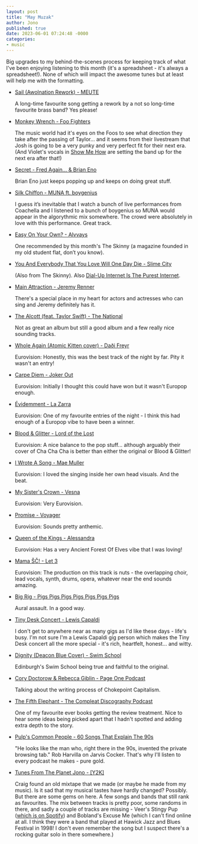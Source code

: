 ```yaml
---
layout: post
title: "May Muzak"
author: Jono
published: true
date: 2023-06-01 07:24:48 -0000
categories: 
- music
---
```


Big upgrades to my behind-the-scenes process for keeping track of what I've been enjoying listening to this month (it's a spreadsheet - it's always a spreadsheet!). None of which will impact the awesome tunes but at least will help me with the formatting.


* [Sail (Awolnation Rework) - MEUTE](https://www.youtube.com/watch?v=m4C58lmv1J4)

	 A long-time favourite song getting a rework by a not so long-time favourite brass band? Yes please!


* [Monkey Wrench - Foo Fighters](https://www.youtube.com/watch?v=7CFGZzqjwQE)

	 The music world had it's eyes on the Foos to see what direction they take after the passing of Taylor... and it seems from their livestream that Josh is going to be a very punky and very perfect fit for their next era. (And Violet's vocals in [Show Me How](https://www.youtube.com/watch?v=idib1kDvPyM) are setting the band up for the next era after that!)


* [Secret - Fred Again... & Brian Eno](https://www.youtube.com/watch?v=wq_k-62RpWs)

	 Brian Eno just keeps popping up and keeps on doing great stuff. 


* [Silk Chiffon - MUNA ft. boygenius](https://www.youtube.com/watch?v=RWJMmYcPTR4)

	 I guess it’s inevitable that I watch a bunch of live performances from Coachella and I listened to a bunch of boygenius so MUNA would appear in the algorythmic mix somewhere. The crowd were absolutely in love with this performance. Great track. 


* [Easy On Your Own? - Alvvays](https://www.youtube.com/watch?v=gE5RTfmE0Wc)

	 One recommended by this month's The Skinny (a magazine founded in my old student flat, don’t you know). 


* [You And Everybody That You Love Will One Day Die - Slime City](https://youtu.be/ADMXSWmJ6PM?t=520)

	 (Also from The Skinny). Also [Dial-Up Internet Is The Purest Internet](https://www.youtube.com/watch?v=Fh_0ESP1AKk).


* [Main Attraction - Jeremy Renner](https://www.youtube.com/watch?v=jL2DcWB994s)

	 There's a special place in my heart for actors and actresses who can sing and Jeremy definitely has it.


* [The Alcott (feat. Taylor Swift) - The National](https://www.youtube.com/watch?v=wCqoNu36y2o)

	 Not as great an album but still a good album and a few really nice sounding tracks. 


* [Whole Again (Atomic Kitten cover) - Daði Freyr](https://www.youtube.com/watch?v=SZMZAJjciTg)

	 Eurovision: Honestly, this was the best track of the night by far. Pity it wasn't an entry!


* [Carpe Diem - Joker Out](https://www.youtube.com/watch?v=zDBSIGITdY4)

	 Eurovision: Initially I thought this could have won but it wasn't Europop enough.


* [Évidemment - La Zarra](https://www.youtube.com/watch?v=YdWooN4U6rY)

	 Eurovision: One of my favourite entries of the night - I think this had enough of a Europop vibe to have been a winner.


* [Blood & Glitter - Lord of the Lost](https://www.youtube.com/watch?v=5I9CYu668jA)

	 Eurovision: A nice balance to the pop stuff... although arguably their cover of Cha Cha Cha is better than either the original or Blood & Glitter!


* [I Wrote A Song - Mae Muller](https://www.youtube.com/watch?v=rRaVGKk4k6k)

	 Eurovision: I loved the singing inside her own head visuals. And the beat.


* [My Sister's Crown - Vesna](https://www.youtube.com/watch?v=ag8qxpvTTy0)

	 Eurovision: Very Eurovision. 


* [Promise - Voyager](https://www.youtube.com/watch?v=agG7ShZGfJM)

	 Eurovision: Sounds pretty anthemic.


* [Queen of the Kings - Alessandra](https://www.youtube.com/watch?v=PUHSM_vTqTI)

	 Eurovision: Has a very Ancient Forest Of Elves vibe that I was loving!


* [Mama ŠČ! - Let 3](https://www.youtube.com/watch?v=JPiY1v3EfNc)

	 Eurovision: The production on this track is nuts - the overlapping choir, lead vocals, synth, drums, opera, whatever near the end sounds amazing.


* [Big Rig - Pigs Pigs Pigs Pigs Pigs Pigs Pigs](https://www.youtube.com/watch?v=ARgkOqLUJ98)

	 Aural assault. In a good way. 


* [Tiny Desk Concert - Lewis Capaldi](https://www.youtube.com/watch?v=e4WrRKSgGI0)

	 I don't get to anywhere near as many gigs as I'd like these days - life's busy. I'm not sure I'm a Lewis Capaldi gig person which makes the Tiny Desk concert all the more special - it's rich, heartfelt, honest... and witty. 


* [Dignity (Deacon Blue Cover) - Swim School](https://www.youtube.com/watch?v=VoNbqrqnGiE)

	 Edinburgh's Swim School being true and faithful to the original.  


* [Cory Doctorow & Rebecca Giblin - Page One Podcast](https://open.spotify.com/episode/40C8vYBqndm9YJeH73EDJy?si=00a67b90f0624440)

	 Talking about the writing process of Chokepoint Capitalism. 


* [The Fifth Elephant - The Compleat Discography Podcast](https://open.spotify.com/episode/6xVRmeq6ZDkvfJC2oj4rYh?si=66ddc3afef2d43a7)

	 One of my favourite ever books getting the review treatment. Nice to hear some ideas being picked apart that I hadn't spotted and adding extra depth to the story.


* [Pulp's Common People - 60 Songs That Explain The 90s](https://open.spotify.com/episode/54f6ZIUaIZy30mRiz6y7YT?si=c413df18751a47ed)

	 "He looks like the man who, right there in the 90s, invented the private browsing tab." Rob Harvilla on Jarvis Cocker. That's why I'll listen to every podcast he makes - pure gold.


* [Tunes From The Planet Jono - \[Y2K\]](https://www.youtube.com/playlist?list=PLc3-HN0QXHDoK9jvMLwySXhpNS-03qq9Q )

	 Craig found an old mixtape that we made (or maybe he made from my music). Is it sad that my musical tastes have hardly changed? Possibly. But there are some gems on here. A few songs and bands that still rank as favourites. The mix between tracks is pretty poor, some randoms in there, and sadly a couple of tracks are missing - Veer's Stingy Pup ([which is on Spotify](https://open.spotify.com/track/3grDHp0ZgEJuZ3Y871zR42?si=4fc195de148c4156)) and Bobland's Excuse Me (which I can't find online at all. I think they were a band that played at Hawick Jazz and Blues Festival in 1998! I don't even remember the song but I suspect there's a rocking guitar solo in there somewhere.)

